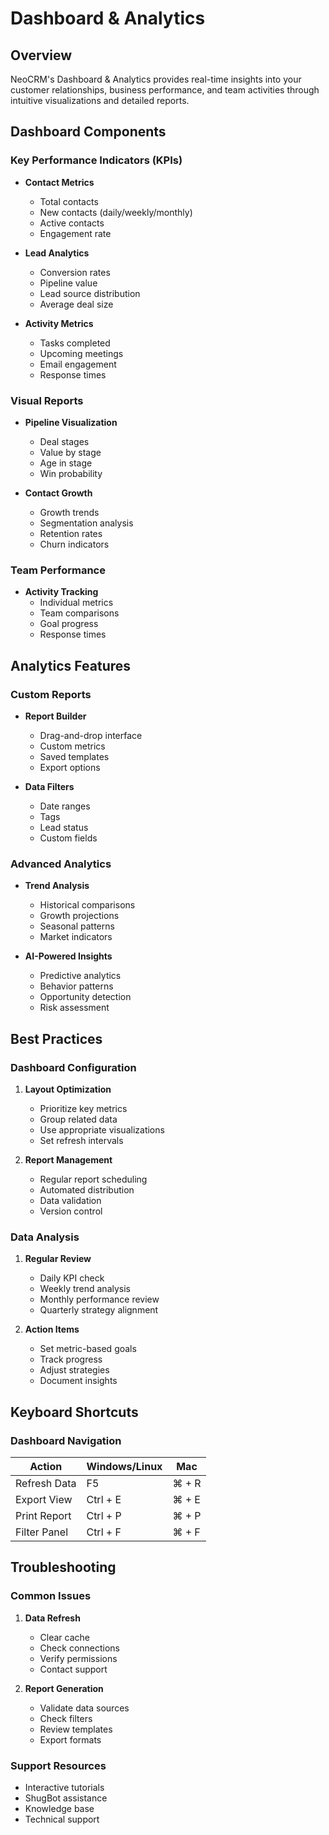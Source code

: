# Dashboard & Analytics

## Overview
NeoCRM's Dashboard & Analytics provides real-time insights into your customer relationships, business performance, and team activities through intuitive visualizations and detailed reports.

## Dashboard Components

### Key Performance Indicators (KPIs)
- **Contact Metrics**
  - Total contacts
  - New contacts (daily/weekly/monthly)
  - Active contacts
  - Engagement rate

- **Lead Analytics**
  - Conversion rates
  - Pipeline value
  - Lead source distribution
  - Average deal size

- **Activity Metrics**
  - Tasks completed
  - Upcoming meetings
  - Email engagement
  - Response times

### Visual Reports
- **Pipeline Visualization**
  - Deal stages
  - Value by stage
  - Age in stage
  - Win probability

- **Contact Growth**
  - Growth trends
  - Segmentation analysis
  - Retention rates
  - Churn indicators

### Team Performance
- **Activity Tracking**
  - Individual metrics
  - Team comparisons
  - Goal progress
  - Response times

## Analytics Features

### Custom Reports
- **Report Builder**
  - Drag-and-drop interface
  - Custom metrics
  - Saved templates
  - Export options

- **Data Filters**
  - Date ranges
  - Tags
  - Lead status
  - Custom fields

### Advanced Analytics
- **Trend Analysis**
  - Historical comparisons
  - Growth projections
  - Seasonal patterns
  - Market indicators

- **AI-Powered Insights**
  - Predictive analytics
  - Behavior patterns
  - Opportunity detection
  - Risk assessment

## Best Practices

### Dashboard Configuration
1. **Layout Optimization**
   - Prioritize key metrics
   - Group related data
   - Use appropriate visualizations
   - Set refresh intervals

2. **Report Management**
   - Regular report scheduling
   - Automated distribution
   - Data validation
   - Version control

### Data Analysis
1. **Regular Review**
   - Daily KPI check
   - Weekly trend analysis
   - Monthly performance review
   - Quarterly strategy alignment

2. **Action Items**
   - Set metric-based goals
   - Track progress
   - Adjust strategies
   - Document insights

## Keyboard Shortcuts

### Dashboard Navigation
| Action | Windows/Linux | Mac |
|--------|--------------|-----|
| Refresh Data | F5 | ⌘ + R |
| Export View | Ctrl + E | ⌘ + E |
| Print Report | Ctrl + P | ⌘ + P |
| Filter Panel | Ctrl + F | ⌘ + F |

## Troubleshooting

### Common Issues
1. **Data Refresh**
   - Clear cache
   - Check connections
   - Verify permissions
   - Contact support

2. **Report Generation**
   - Validate data sources
   - Check filters
   - Review templates
   - Export formats

### Support Resources
- Interactive tutorials
- ShugBot assistance
- Knowledge base
- Technical support 